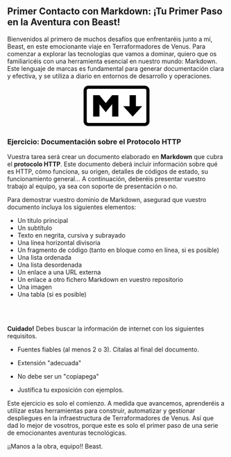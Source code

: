 ## Primer Contacto con Markdown: ¡Tu Primer Paso en la Aventura con Beast!

Bienvenidos al primero de muchos desafíos que enfrentaréis junto a mí, Beast, en este emocionante viaje en Terraformadores de Venus. Para comenzar a explorar las tecnologías que vamos a dominar, quiero que os familiaricéis con una herramienta esencial en nuestro mundo: Markdown. Este lenguaje de marcas es fundamental para generar documentación clara y efectiva, y se utiliza a diario en entornos de desarrollo y operaciones.

<center><img src="../img/Markdown.png" alt="Beast" width="30%"/></center>

### Ejercicio: Documentación sobre el Protocolo HTTP

Vuestra tarea será crear un documento elaborado en **Markdown** que cubra el **protocolo HTTP**. Este documento deberá incluir información sobre qué es HTTP, cómo funciona, su origen, detalles de códigos de estado, su funcionamiento general... A continuación, deberéis presentar vuestro trabajo al equipo, ya sea con soporte de presentación o no.

Para demostrar vuestro dominio de Markdown, asegurad que vuestro documento incluya los siguientes elementos:
- Un título principal
- Un subtítulo
- Texto en negrita, cursiva y subrayado
- Una línea horizontal divisoria
- Un fragmento de código (tanto en bloque como en línea, si es posible)
- Una lista ordenada
- Una lista desordenada
- Un enlace a una URL externa
- Un enlace a otro fichero Markdown en vuestro repositorio
- Una imagen
- Una tabla (si es posible)


<br>
<br>

**Cuidado!** Debes buscar la información de internet con los siguientes requisitos.

- Fuentes fiables (al menos 2 o 3). Cítalas al final del documento.

- Extensión "adecuada"

- No debe ser un "copiapega"

- Justifica tu exposición con ejemplos.

Este ejercicio es solo el comienzo. A medida que avancemos, aprenderéis a utilizar estas herramientas para construir, automatizar y gestionar despliegues en la infraestructura de Terraformadores de Venus. Así que dad lo mejor de vosotros, porque este es solo el primer paso de una serie de emocionantes aventuras tecnológicas.


¡¡Manos a la obra, equipo!!
Beast.